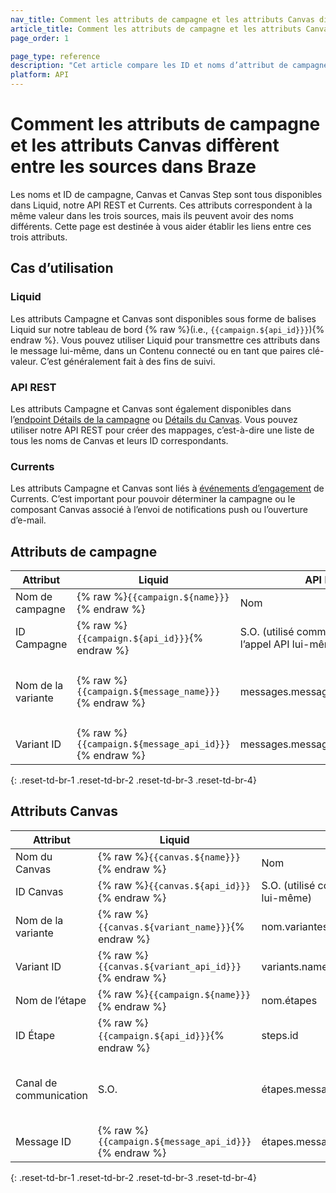 ```yaml
---
nav_title: Comment les attributs de campagne et les attributs Canvas diffèrent entre les sources
article_title: Comment les attributs de campagne et les attributs Canvas diffèrent entre les sources dans Braze 
page_order: 1

page_type: reference
description: "Cet article compare les ID et noms d’attribut de campagne et de Canvas sur les différentes sources de Braze."
platform: API
---
```


# Comment les attributs de campagne et les attributs Canvas diffèrent entre les sources dans Braze

Les noms et ID de campagne, Canvas et Canvas Step sont tous disponibles dans Liquid, notre API REST et Currents. Ces attributs correspondent à la même valeur dans les trois sources, mais ils peuvent avoir des noms différents. Cette page est destinée à vous aider établir les liens entre ces trois attributs.

## Cas d’utilisation

### Liquid

Les attributs Campagne et Canvas sont disponibles sous forme de balises Liquid sur notre tableau de bord {% raw %}(i.e., `{{campaign.${api_id}}}`){% endraw %}. Vous pouvez utiliser Liquid pour transmettre ces attributs dans le message lui-même, dans un Contenu connecté ou en tant que paires clé-valeur. C’est généralement fait à des fins de suivi.

### API REST

Les attributs Campagne et Canvas sont également disponibles dans l’[endpoint Détails de la campagne]({{site.baseurl}}/api/endpoints/export/campaigns/get_campaign_details/) ou [Détails du Canvas]({{site.baseurl}}/api/endpoints/export/canvas/get_canvas_details/). Vous pouvez utiliser notre API REST pour créer des mappages, c’est-à-dire une liste de tous les noms de Canvas et leurs ID correspondants.

### Currents

Les attributs Campagne et Canvas sont liés à [événements d’engagement]({{site.baseurl}}/user_guide/data_and_analytics/braze_currents/event_glossary/message_engagement_events) de Currents. C’est important pour pouvoir déterminer la campagne ou le composant Canvas associé à l’envoi de notifications push ou l’ouverture d’e-mail.

## Attributs de campagne 

| Attribut | Liquid | API REST | Currents |
| --- | --- | --- | --- |
| Nom de campagne | {% raw %}`{{campaign.${name}}}`{% endraw %} | Nom | campagne_nom |
| ID Campagne | {% raw %}`{{campaign.${api_id}}}`{% endraw %} | S.O. (utilisé comme entrée pour l’appel API lui-même) | Campagne_ID |
| Nom de la variante | {% raw %}`{{campaign.${message_name}}}`{% endraw %} | messages.message_variation_nom.id | S.O. (mapper le nom de la variante sur l’ID Variante avec l’endpoint Détails de campagne) |
| Variant ID | {% raw %}`{{campaign.${message_api_id}}}`{% endraw %} | messages.message_variation_ID | message_variation_ID |
{: .reset-td-br-1 .reset-td-br-2 .reset-td-br-3 .reset-td-br-4}

## Attributs Canvas

| Attribut | Liquid | API REST | Currents |
| --- | --- | --- | --- |
| Nom du Canvas | {% raw %}`{{canvas.${name}}}`{% endraw %} | Nom | Nom_Canvas  |
| ID Canvas | {% raw %}`{{canvas.${api_id}}}`{% endraw %} | S.O. (utilisé comme entrée pour l’appel API lui-même) | canvas_id |
| Nom de la variante | {% raw %}`{{canvas.${variant_name}}}`{% endraw %} | nom.variantes | canvas_variation_nom |
| Variant ID | {% raw %}`{{canvas.${variant_api_id}}}`{% endraw %} | variants.name.id | canvas_variation_ID |
| Nom de l’étape | {% raw %}`{{campaign.${name}}}`{% endraw %} | nom.étapes | canvas_étape_nom |
| ID Étape | {% raw %}`{{campaign.${api_id}}}`{% endraw %} | steps.id | canvas_étape_ID |
| Canal de communication | ‬S.O.‭ | étapes.messages.message_variation_canal.id | S.O. (inhérente à un type d’événement, par exemple envoi de push ou ouverture d’e-mail) |
| Message ID | {% raw %}`{{campaign.${message_api_id}}}`{% endraw %} | étapes.message.message_variation_ID | message_variation_ID |
{: .reset-td-br-1 .reset-td-br-2 .reset-td-br-3 .reset-td-br-4}